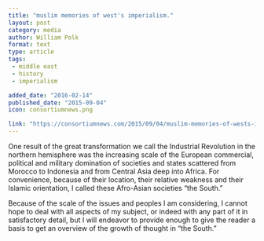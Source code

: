 ```yaml
---
title: "muslim memories of west's imperialism."
layout: post
category: media
author: William Polk
format: text
type: article
tags: 
 - middle east
 - history
 - imperialism

added_date: "2016-02-14"
published_date: "2015-09-04"
icon: consortiumnews.png

link: "https://consortiumnews.com/2015/09/04/muslim-memories-of-wests-imperialism/"
---
```


One result of the great transformation we call the Industrial Revolution in the
northern hemisphere was the increasing scale of the European commercial,
political and military domination of societies and states scattered from
Morocco to Indonesia and from Central Asia deep into Africa. For convenience,
because of their location, their relative weakness and their Islamic
orientation, I called these Afro-Asian societies “the South.”

Because of the scale of the issues and peoples I am considering, I cannot hope
to deal with all aspects of my subject, or indeed with any part of it in
satisfactory detail, but I will endeavor to provide enough to give the reader a
basis to get an overview of the growth of thought in “the South.” 
